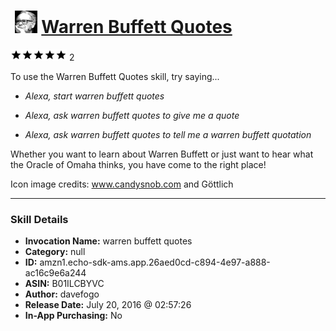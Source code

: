 # &nbsp;<img src="skill_icon" alt="Warren Buffett Quotes icon" width="36"> [Warren Buffett Quotes](http://alexa.amazon.com/#skills/amzn1.echo-sdk-ams.app.26aed0cd-c894-4e97-a888-ac16c9e6a244)
![5 stars](../../images/ic_star_black_18dp_1x.png)![5 stars](../../images/ic_star_black_18dp_1x.png)![5 stars](../../images/ic_star_black_18dp_1x.png)![5 stars](../../images/ic_star_black_18dp_1x.png)![5 stars](../../images/ic_star_black_18dp_1x.png) 2

To use the Warren Buffett Quotes skill, try saying...

* *Alexa, start warren buffett quotes*

* *Alexa, ask warren buffett quotes to give me a quote*

* *Alexa, ask warren buffett quotes to tell me a warren buffett quotation*

Whether you want to learn about Warren Buffett or just want to hear what the Oracle of Omaha thinks, you have come to the right place!




Icon image credits: www.candysnob.com and Göttlich

***

### Skill Details

* **Invocation Name:** warren buffett quotes
* **Category:** null
* **ID:** amzn1.echo-sdk-ams.app.26aed0cd-c894-4e97-a888-ac16c9e6a244
* **ASIN:** B01ILCBYVC
* **Author:** davefogo
* **Release Date:** July 20, 2016 @ 02:57:26
* **In-App Purchasing:** No

